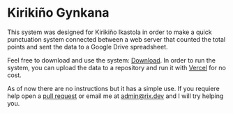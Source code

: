 # Kirikiño Gynkana
This system was designed for Kirikiño Ikastola in order to make a quick punctuation system connected between a web server that counted the total points and sent the data to a Google Drive spreadsheet.

Feel free to download and use the system: [Download](https://github.com/Rixzty/kirikinogynkana/releases/tag/BETA). In order to run the system, you can upload the data to a repository and run it with [Vercel](https://vercel.com) for no cost.

As of now there are no instructions but it has a simple use. If you requiere help open a [pull request](https://github.com/Rixzty/kirikinogynkana/pulls) or email me at admin@rix.dev and I will try helping you.
